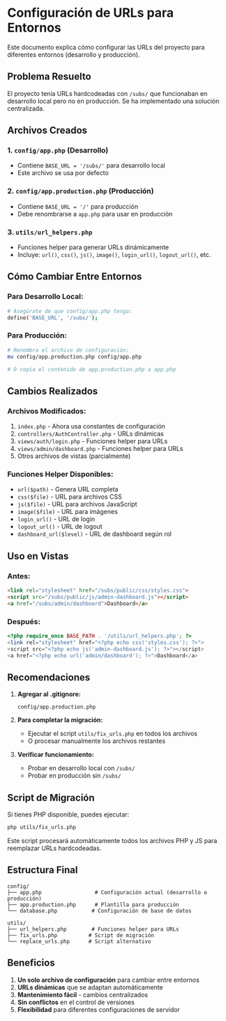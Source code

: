 # Configuración de URLs para Entornos

Este documento explica cómo configurar las URLs del proyecto para diferentes entornos (desarrollo y producción).

## Problema Resuelto

El proyecto tenía URLs hardcodeadas con `/subs/` que funcionaban en desarrollo local pero no en producción. Se ha implementado una solución centralizada.

## Archivos Creados

### 1. `config/app.php` (Desarrollo)
- Contiene `BASE_URL = '/subs/'` para desarrollo local
- Este archivo se usa por defecto

### 2. `config/app.production.php` (Producción)
- Contiene `BASE_URL = '/'` para producción
- Debe renombrarse a `app.php` para usar en producción

### 3. `utils/url_helpers.php`
- Funciones helper para generar URLs dinámicamente
- Incluye: `url()`, `css()`, `js()`, `image()`, `login_url()`, `logout_url()`, etc.

## Cómo Cambiar Entre Entornos

### Para Desarrollo Local:
```bash
# Asegúrate de que config/app.php tenga:
define('BASE_URL', '/subs/');
```

### Para Producción:
```bash
# Renombra el archivo de configuración:
mv config/app.production.php config/app.php

# O copia el contenido de app.production.php a app.php
```

## Cambios Realizados

### Archivos Modificados:
1. `index.php` - Ahora usa constantes de configuración
2. `controllers/AuthController.php` - URLs dinámicas
3. `views/auth/login.php` - Funciones helper para URLs
4. `views/admin/dashboard.php` - Funciones helper para URLs
5. Otros archivos de vistas (parcialmente)

### Funciones Helper Disponibles:
- `url($path)` - Genera URL completa
- `css($file)` - URL para archivos CSS
- `js($file)` - URL para archivos JavaScript
- `image($file)` - URL para imágenes
- `login_url()` - URL de login
- `logout_url()` - URL de logout
- `dashboard_url($level)` - URL de dashboard según rol

## Uso en Vistas

### Antes:
```html
<link rel="stylesheet" href="/subs/public/css/styles.css">
<script src="/subs/public/js/admin-dashboard.js"></script>
<a href="/subs/admin/dashboard">Dashboard</a>
```

### Después:
```php
<?php require_once BASE_PATH . '/utils/url_helpers.php'; ?>
<link rel="stylesheet" href="<?php echo css('styles.css'); ?>">
<script src="<?php echo js('admin-dashboard.js'); ?>"></script>
<a href="<?php echo url('admin/dashboard'); ?>">Dashboard</a>
```

## Recomendaciones

1. **Agregar al .gitignore:**
   ```
   config/app.production.php
   ```

2. **Para completar la migración:**
   - Ejecutar el script `utils/fix_urls.php` en todos los archivos
   - O procesar manualmente los archivos restantes

3. **Verificar funcionamiento:**
   - Probar en desarrollo local con `/subs/`
   - Probar en producción sin `/subs/`

## Script de Migración

Si tienes PHP disponible, puedes ejecutar:
```bash
php utils/fix_urls.php
```

Este script procesará automáticamente todos los archivos PHP y JS para reemplazar URLs hardcodeadas.

## Estructura Final

```
config/
├── app.php                 # Configuración actual (desarrollo o producción)
├── app.production.php      # Plantilla para producción
└── database.php           # Configuración de base de datos

utils/
├── url_helpers.php        # Funciones helper para URLs
├── fix_urls.php          # Script de migración
└── replace_urls.php      # Script alternativo
```

## Beneficios

1. **Un solo archivo de configuración** para cambiar entre entornos
2. **URLs dinámicas** que se adaptan automáticamente
3. **Mantenimiento fácil** - cambios centralizados
4. **Sin conflictos** en el control de versiones
5. **Flexibilidad** para diferentes configuraciones de servidor
